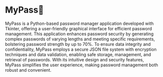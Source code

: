 # MyPass🔐
MyPass is a Python-based password manager application developed with Tkinter, offering a user-friendly graphical interface for efficient password management. This application enhances password security by generating complex passwords of varying lengths and meeting specific requirements, bolstering password strength by up to 70%. To ensure data integrity and confidentiality, MyPass employs a secure JSON file system with encryption techniques and data validation, enabling safe storage, management, and retrieval of passwords. With its intuitive design and security features, MyPass simplifies the user experience, making password management both robust and convenient.
